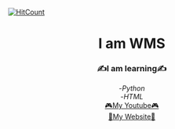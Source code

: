 [![HitCount](https://hits.dwyl.com/WMSGaming/WMSGaming.svg?style=flat-square)](http://hits.dwyl.com/WMSGaming/WMSGaming)
<div align = "center">
    <h1>
    I am WMS
    </h1>
    <h3>&#9997;I am learning&#9997;</h3>
    -<em>Python</em><br/>
    -<em>HTML</em><br/>
    <a href="https://www.youtube.com/c/WMSGaming1/featured"target="_blank">&#127918;My Youtube&#127918;</a><br>
    <a href="https://wmsgaming.github.io/WMS/" target="_blank"> &#128225;My Website&#128225;</a>
    </div>
    
    
    
    
  
